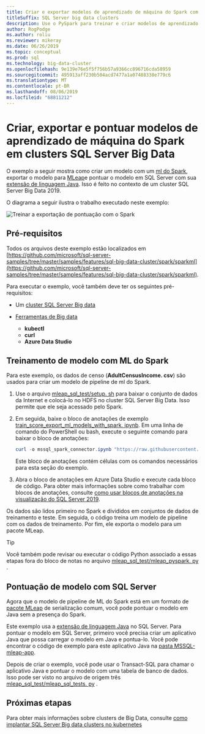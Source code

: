 ```yaml
---
title: Criar e exportar modelos de aprendizado de máquina do Spark com MLeap
titleSuffix: SQL Server big data clusters
description: Use o PySpark para treinar e criar modelos de aprendizado de máquina com o Spark em clusters de Big Data SQL Server (versão prévia). Exportar com MLeap e, em seguida, pontuar o modelo com Java em SQL Server.
author: RogPodge
ms.author: roliu
ms.reviewer: mikeray
ms.date: 06/26/2019
ms.topic: conceptual
ms.prod: sql
ms.technology: big-data-cluster
ms.openlocfilehash: 9e139e76e5f5f756b57a9366cc896716cda58959
ms.sourcegitcommit: 495913aff230b504acd7477a1a07488338e779c6
ms.translationtype: MT
ms.contentlocale: pt-BR
ms.lasthandoff: 08/06/2019
ms.locfileid: "68811212"
---
```

# <a name="create-export-and-score-spark-machine-learning-models-on-sql-server-big-data-clusters"></a>Criar, exportar e pontuar modelos de aprendizado de máquina do Spark em clusters SQL Server Big Data

O exemplo a seguir mostra como criar um modelo com um [ml do Spark](https://spark.apache.org/docs/latest/ml-guide.html), exportar o modelo para [MLeap](http://mleap-docs.combust.ml/)e pontuar o modelo em SQL Server com sua [extensão de linguagem Java](../language-extensions/language-extensions-overview.md). Isso é feito no contexto de um cluster SQL Server Big Data 2019.

O diagrama a seguir ilustra o trabalho executado neste exemplo:

![Treinar a exportação de pontuação com o Spark](./media/spark-create-machine-learning-model/train-score-export-with-spark.png)

## <a name="prerequisites"></a>Pré-requisitos

Todos os arquivos deste exemplo estão localizados em [https://github.com/microsoft/sql-server-samples/tree/master/samples/features/sql-big-data-cluster/spark/sparkml](https://github.com/microsoft/sql-server-samples/tree/master/samples/features/sql-big-data-cluster/spark/sparkml).

Para executar o exemplo, você também deve ter os seguintes pré-requisitos:

- Um [cluster SQL Server Big data](deploy-get-started.md)

- [Ferramentas de Big data](deploy-big-data-tools.md)
   - **kubectl**
   - **curl**
   - **Azure Data Studio**

## <a name="model-training-with-spark-ml"></a>Treinamento de modelo com ML do Spark

Para este exemplo, os dados de censo (**AdultCensusIncome. csv**) são usados para criar um modelo de pipeline de ml do Spark.

1. Use o arquivo [mleap_sql_test/setup. sh](https://github.com/microsoft/sql-server-samples/blob/master/samples/features/sql-big-data-cluster/spark/sparklm/mleap_sql_test/setup.sh) para baixar o conjunto de dados da Internet e colocá-lo no HDFS no cluster SQL Server Big Data. Isso permite que ele seja acessado pelo Spark.

1. Em seguida, baixe o bloco de anotações de exemplo [train_score_export_ml_models_with_spark. ipynb](https://github.com/microsoft/sql-server-samples/blob/master/samples/features/sql-big-data-cluster/spark/sparkml/train_score_export_ml_models_with_spark.ipynb). Em uma linha de comando do PowerShell ou bash, execute o seguinte comando para baixar o bloco de anotações:

   ```PowerShell
   curl -o mssql_spark_connector.ipynb "https://raw.githubusercontent.com/microsoft/sql-server-samples/master/samples/features/sql-big-data-cluster/spark/sparkml/train_score_export_ml_models_with_spark.ipynb"
   ```

   Este bloco de anotações contém células com os comandos necessários para esta seção do exemplo.

1. Abra o bloco de anotações em Azure Data Studio e execute cada bloco de código. Para obter mais informações sobre como trabalhar com blocos de anotações, consulte [como usar blocos de anotações na visualização do SQL Server 2019](notebooks-guidance.md).

Os dados são lidos primeiro no Spark e divididos em conjuntos de dados de treinamento e teste. Em seguida, o código treina um modelo de pipeline com os dados de treinamento. Por fim, ele exporta o modelo para um pacote MLeap.

> [!TIP]
> Você também pode revisar ou executar o código Python associado a essas etapas fora do bloco de notas no arquivo [mleap_sql_test/mleap_pyspark. py](https://github.com/microsoft/sql-server-samples/blob/master/samples/features/sql-big-data-cluster/spark/sparklm/mleap_sql_test/mleap_pyspark.py) .

## <a name="model-scoring-with-sql-server"></a>Pontuação de modelo com SQL Server

Agora que o modelo de pipeline de ML do Spark está em um formato de [pacote MLeap](http://mleap-docs.combust.ml/core-concepts/mleap-bundles.html) de serialização comum, você pode pontuar o modelo em Java sem a presença do Spark. 

Este exemplo usa a [extensão de linguagem Java](../language-extensions/language-extensions-overview.md) no SQL Server. Para pontuar o modelo em SQL Server, primeiro você precisa criar um aplicativo Java que possa carregar o modelo em Java e pontua-lo. Você pode encontrar o código de exemplo para este aplicativo Java na [pasta MSSQL-mleap-app](https://github.com/microsoft/sql-server-samples/blob/master/samples/features/sql-big-data-cluster/spark/sparklm/mssql-mleap-app).

Depois de criar o exemplo, você pode usar o Transact-SQL para chamar o aplicativo Java e pontuar o modelo com uma tabela de banco de dados. Isso pode ser visto no arquivo de origem três [mleap_sql_test/mleap_sql_tests. py](https://github.com/microsoft/sql-server-samples/blob/master/samples/features/sql-big-data-cluster/spark/sparklm/mleap_sql_test/mleap_sql_tests.py) .

## <a name="next-steps"></a>Próximas etapas

Para obter mais informações sobre clusters de Big Data, consulte [como implantar SQL Server Big data clusters no kubernetes](deployment-guidance.md)
